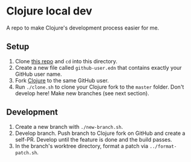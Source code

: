 # Clojure local dev

A repo to make Clojure's development process easier for me.

## Setup

1. Clone [this repo](https://github.com/frenchy64/clojure-local-dev) and `cd` into this directory.
2. Create a new file called `github-user.edn` that contains exactly your GitHub user name.
3. Fork [Clojure](https://github.com/clojure/clojure) to the same GitHub user.
4. Run `./clone.sh` to clone your Clojure fork to the `master` folder. Don't develop here! Make new branches (see next section).

## Development

1. Create a new branch with `./new-branch.sh`.
2. Develop branch. Push branch to Clojure fork on GitHub and create a self-PR. Develop until the feature is done and the build passes.
3. In the branch's worktree directory, format a patch via `../format-patch.sh`.
